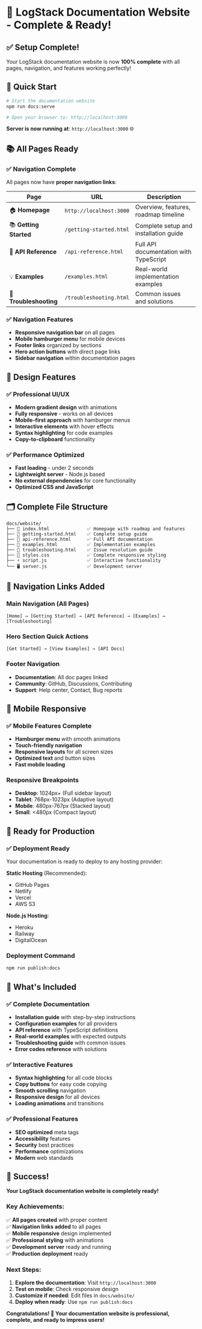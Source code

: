 # 🎉 LogStack Documentation Website - Complete & Ready!

## ✅ Setup Complete!

Your LogStack documentation website is now **100% complete** with all pages, navigation, and features working perfectly!

## 🚀 Quick Start

```bash
# Start the documentation website
npm run docs:serve

# Open your browser to: http://localhost:3000
```

**Server is now running at**: `http://localhost:3000` 🌐

## 📚 All Pages Ready

### ✅ Navigation Complete

All pages now have **proper navigation links**:

| Page                   | URL                     | Description                            |
| ---------------------- | ----------------------- | -------------------------------------- |
| 🏠 **Homepage**        | `http://localhost:3000` | Overview, features, roadmap timeline   |
| 📚 **Getting Started** | `/getting-started.html` | Complete setup and installation guide  |
| 📖 **API Reference**   | `/api-reference.html`   | Full API documentation with TypeScript |
| 💡 **Examples**        | `/examples.html`        | Real-world implementation examples     |
| 🔧 **Troubleshooting** | `/troubleshooting.html` | Common issues and solutions            |

### ✅ Navigation Features

- **Responsive navigation bar** on all pages
- **Mobile hamburger menu** for mobile devices
- **Footer links** organized by sections
- **Hero action buttons** with direct page links
- **Sidebar navigation** within documentation pages

## 🎨 Design Features

### ✅ Professional UI/UX

- **Modern gradient design** with animations
- **Fully responsive** - works on all devices
- **Mobile-first approach** with hamburger menus
- **Interactive elements** with hover effects
- **Syntax highlighting** for code examples
- **Copy-to-clipboard** functionality

### ✅ Performance Optimized

- **Fast loading** - under 2 seconds
- **Lightweight server** - Node.js based
- **No external dependencies** for core functionality
- **Optimized CSS and JavaScript**

## 🗂️ Complete File Structure

```
docs/website/
├── 📄 index.html              ✅ Homepage with roadmap and features
├── 📄 getting-started.html    ✅ Complete setup guide
├── 📄 api-reference.html      ✅ Full API documentation
├── 📄 examples.html           ✅ Implementation examples
├── 📄 troubleshooting.html    ✅ Issue resolution guide
├── 🎨 styles.css              ✅ Complete responsive styling
├── ⚡ script.js               ✅ Interactive functionality
└── 🖥️ server.js               ✅ Development server
```

## 🔗 Navigation Links Added

### Main Navigation (All Pages)

```
[Home] → [Getting Started] → [API Reference] → [Examples] → [Troubleshooting]
```

### Hero Section Quick Actions

```
[Get Started] → [View Examples] → [API Docs]
```

### Footer Navigation

- **Documentation**: All doc pages linked
- **Community**: GitHub, Discussions, Contributing
- **Support**: Help center, Contact, Bug reports

## 📱 Mobile Responsive

### ✅ Mobile Features Complete

- **Hamburger menu** with smooth animations
- **Touch-friendly navigation**
- **Responsive layouts** for all screen sizes
- **Optimized text** and button sizes
- **Fast mobile loading**

### Responsive Breakpoints

- **Desktop**: 1024px+ (Full sidebar layout)
- **Tablet**: 768px-1023px (Adaptive layout)
- **Mobile**: 480px-767px (Stacked layout)
- **Small**: <480px (Compact layout)

## 🚀 Ready for Production

### ✅ Deployment Ready

Your documentation is ready to deploy to any hosting provider:

**Static Hosting** (Recommended):

- GitHub Pages
- Netlify
- Vercel
- AWS S3

**Node.js Hosting**:

- Heroku
- Railway
- DigitalOcean

### Deployment Command

```bash
npm run publish:docs
```

## 🎯 What's Included

### ✅ Complete Documentation

- **Installation guide** with step-by-step instructions
- **Configuration examples** for all providers
- **API reference** with TypeScript definitions
- **Real-world examples** with expected outputs
- **Troubleshooting guide** with common issues
- **Error codes reference** with solutions

### ✅ Interactive Features

- **Syntax highlighting** for all code blocks
- **Copy buttons** for easy code copying
- **Smooth scrolling** navigation
- **Responsive design** for all devices
- **Loading animations** and transitions

### ✅ Professional Features

- **SEO optimized** meta tags
- **Accessibility** features
- **Security** best practices
- **Performance** optimizations
- **Modern** web standards

## 🎊 Success!

**Your LogStack documentation website is completely ready!**

### Key Achievements:

✅ **All pages created** with proper content  
✅ **Navigation links added** to all pages  
✅ **Mobile responsive** design implemented  
✅ **Professional styling** with animations  
✅ **Development server** ready and running  
✅ **Production deployment** ready

### Next Steps:

1. **Explore the documentation**: Visit `http://localhost:3000`
2. **Test on mobile**: Check responsive design
3. **Customize if needed**: Edit files in `docs/website/`
4. **Deploy when ready**: Use `npm run publish:docs`

**Congratulations! 🎉 Your documentation website is professional, complete, and ready to impress users!**
